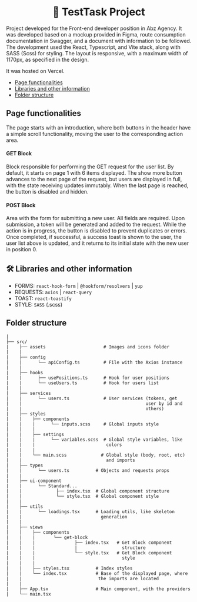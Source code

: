 <h1 align="center"> 🚀 TestTask Project </h1>

Project developed for the Front-end developer position in Abz Agency. It was developed based on a mockup provided in Figma, route consumption documentation in Swagger, and a document with information to be followed.
The development used the React, Typescript, and Vite stack, along with SASS (Scss) for styling. The layout is responsive, with a maximum width of 1170px, as specified in the design.

It was hosted on Vercel.

* [Page functionalities](#page-funcionalities)
* [Libraries and other information](#libaried-and-other-information)
* [Folder structure](#folder-structure)

## Page functionalities
The page starts with an introduction, where both buttons in the header have a simple scroll functionality, moving the user to the corresponding action area.

#### GET Block
Block responsible for performing the GET request for the user list. By default, it starts on page 1 with 6 items displayed. The show more button advances to the next page of the request, but users are displayed in full, with the state receiving updates immutably. When the last page is reached, the button is disabled and hidden.

#### POST Block
Area with the form for submitting a new user. All fields are required. Upon submission, a token will be generated and added to the request. While the action is in progress, the button is disabled to prevent duplicates or errors. Once completed, if successful, a success toast is shown to the user, the user list above is updated, and it returns to its initial state with the new user in position 0.

## 🛠️ Libraries and other information

- FORMS: `react-hook-form` | `@hookform/resolvers` | `yup`
- REQUESTS: `axios` | `react-query`
- TOAST: `react-toastify`
- STYLE: `SASS` (.scss)

## Folder structure
```
|
├── src/
|    ├── assets                      # Images and icons folder
|    |
|    ├── config
|    |      └── apiConfig.ts         # File with the Axios instance
|    |
|    ├── hooks                  
|    |      ├── usePositions.ts      # Hook for user positions
|    |      └── useUsers.ts          # Hook for users list
|    |
|    ├── services                  
|    |      └── users.ts             # User services (tokens, get 
|    |                                               user by id and
|    |                                               others) 
|    ├── styles                  
|    |    ├── components
|    |    |      └── inputs.scss     # Global inputs style
|    |    |      
|    |    ├── settings
|    |    |      └── variables.scss  # Global style variables, like 
|    |    |                           colors
|    |    |      
|    |    └── main.scss             # Global style (body, root, etc)
|    |                                and imports
|    ├── types                  
|    |      └── users.ts          # Objects and requests props 
|    | 
|    ├── ui-component                  
|    |      └── Standard...
|    |             ├── index.tsx  # Global component structure  
|    |             └── style.tsx  # Global component style  
|    |
|    ├── utils
|    |      └── loadings.tsx      # Loading utils, like skeleton 
|    |                              generation
|    |
|    ├── views
|    |    ├── components
|    |    |       └── get-block           
|    |    |               ├── index.tsx   # Get Block component 
|    |    |               |                 structure           
|    |    |               └── style.tsx   # Get Block component 
|    |    |                                 style         
|    |    |                        
|    |    ├── styles.tsx          # Index styles
|    |    └── index.tsx           # Base of the displayed page, where 
|    |                             the imports are located
|    |
|    ├── App.tsx                  # Main component, with the providers
|    └── main.tsx
```